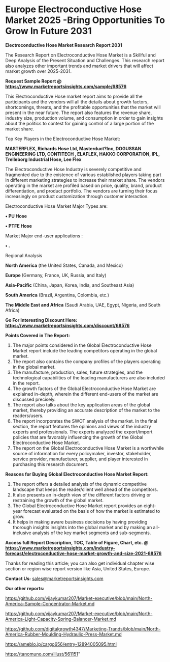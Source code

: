 # Europe Electroconductive Hose Market 2025 -Bring Opportunities To Grow In Future 2031

<strong>Electroconductive Hose Market Research Report 2031</strong>

The Research Report on Electroconductive Hose Market is a Skillful and Deep Analysis of the Present Situation and Challenges. This research report also analyzes other important trends and market drivers that will affect market growth over 2025-2031.

<strong>Request Sample Report @ <a href=https://www.marketreportsinsights.com/sample/68576>https://www.marketreportsinsights.com/sample/68576</a></strong>

This Electroconductive Hose market report aims to provide all the participants and the vendors will all the details about growth factors, shortcomings, threats, and the profitable opportunities that the market will present in the near future. The report also features the revenue share, industry size, production volume, and consumption in order to gain insights about the politics to contest for gaining control of a large portion of the market share.

Top Key Players in the Electroconductive Hose Market:

<strong>MASTERFLEX, Richards Hose Ltd, Masterduct?Inc, DOGUSSAN ENGINEERING LTD, CONTITECH , ELAFLEX, HAKKO CORPORATION, IPL, Trelleborg Industrial Hose, Lee Flex</strong>

The Electroconductive Hose Industry is severely competitive and fragmented due to the existence of various established players taking part in different marketing strategies to increase their market share. The vendors operating in the market are profiled based on price, quality, brand, product differentiation, and product portfolio. The vendors are turning their focus increasingly on product customization through customer interaction.

Electroconductive Hose Market Major Types are:

<strong>• PU Hose

• PTFE Hose</strong>

Market Major end-user applications :

<strong>• .</strong>

Regional Analysis

</u><strong><b>North America</b></strong> (the United States, Canada, and Mexico)

<strong><b>Europe </b></strong>(Germany, France, UK, Russia, and Italy)

<strong><b>Asia-Pacific</b></strong> (China, Japan, Korea, India, and Southeast Asia)

<strong><b>South America</b></strong> (Brazil, Argentina, Colombia, etc.)

<strong><b>The Middle East and Africa</b></strong> (Saudi Arabia, UAE, Egypt, Nigeria, and South Africa)

<strong>Go For Interesting Discount Here: <a href=https://www.marketreportsinsights.com/discount/68576>https://www.marketreportsinsights.com/discount/68576</a></strong>

<strong>Points Covered in The Report:</strong>
<ol>
  <li>The major points considered in the Global Electroconductive Hose Market report include the leading competitors operating in the global market.</li>
  <li>The report also contains the company profiles of the players operating in the global market.</li>
  <li>The manufacture, production, sales, future strategies, and the technological capabilities of the leading manufacturers are also included in the report.</li>
  <li>The growth factors of the Global Electroconductive Hose Market are explained in-depth, wherein the different end-users of the market are discussed precisely.</li>
  <li>The report also talks about the key application areas of the global market, thereby providing an accurate description of the market to the readers/users.</li>
  <li>The report incorporates the SWOT analysis of the market. In the final section, the report features the opinions and views of the industry experts and professionals. The experts analyzed the export/import policies that are favorably influencing the growth of the Global Electroconductive Hose Market.</li>
  <li>The report on the Global Electroconductive Hose Market is a worthwhile source of information for every policymaker, investor, stakeholder, service provider, manufacturer, supplier, and player interested in purchasing this research document.</li>
</ol>
<strong>Reasons for Buying Global Electroconductive Hose Market Report:</strong>

<ol>
  <li>The report offers a detailed analysis of the dynamic competitive landscape that keeps the reader/client well ahead of the competitors.</li>
  <li>It also presents an in-depth view of the different factors driving or restraining the growth of the global market.</li>
  <li>The Global Electroconductive Hose Market report provides an eight-year forecast evaluated on the basis of how the market is estimated to grow.</li>
  <li>It helps in making aware business decisions by having providing thorough insights insights into the global market and by making an all-inclusive analysis of the key market segments and sub-segments.</li>
</ol>
<strong>Access full Report Description, TOC, Table of Figure, Chart, etc. @ <a href=https://www.marketreportsinsights.com/industry-forecast/electroconductive-hose-market-growth-and-size-2021-68576>https://www.marketreportsinsights.com/industry-forecast/electroconductive-hose-market-growth-and-size-2021-68576</a></strong>


Thanks for reading this article; you can also get individual chapter wise section or region wise report version like Asia, United States, Europe.

<strong>Contact Us:</strong>
sales@marketreportsinsights.com

<strong>Our other reports:</strong>

<a href=https://github.com/vijaykumar207/Market-executive/blob/main/North-America-Sample-Concentrator-Market.md>https://github.com/vijaykumar207/Market-executive/blob/main/North-America-Sample-Concentrator-Market.md</a>

<a href=https://github.com/vijaykumar207/Market-executive/blob/main/North-America-Light-Capacity-Spring-Balancer-Market.md>https://github.com/vijaykumar207/Market-executive/blob/main/North-America-Light-Capacity-Spring-Balancer-Market.md</a>

<a href=https://github.com/digitalgrowth4347/Marketing-Trands/blob/main/North-America-Rubber-Moulding-Hydraulic-Press-Market.md>https://github.com/digitalgrowth4347/Marketing-Trands/blob/main/North-America-Rubber-Moulding-Hydraulic-Press-Market.md</a>

<a href=https://ameblo.jp/cargo656/entry-12894005095.html>https://ameblo.jp/cargo656/entry-12894005095.html</a>

<a href=https://tanomuno.com/illust/561151>https://tanomuno.com/illust/561151</a>"
